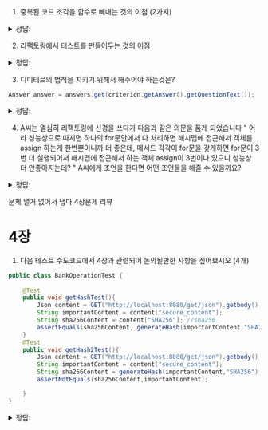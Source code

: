 1. 중복된 코드 조각을 함수로 빼내는 것의 이점 (2가지)

<details>
<summary> 정답: </summary>
1. 코드 이해하는 비용을 줄인다. 이를테면 함수 이름만 보고도 어떤 역할을 할 것이라는 짐작이 가능하다면 굳이 그 함수의 내부를 보지 않는다 <br/>
2. 유지보수 비용을 줄인다. 특정 코드가 고장났으면 비슷한 코드를 다 보면서 고쳐야 한다. <br/> 
</details>

2. 리팩토링에서 테스트를 만들어두는 것의 이점 

<details>
<summary> 정답: </summary>
1. 리팩토링 이후에 테스트 코드를 돌려봤을 때 문제가 없으면 그냥 잘 변경되었다고 믿고 진행할 수 있다. <br/>
</details>

3. 디미테르의 법칙을 지키기 위해서 해주어야 하는것은?
```java
Answer answer = answers.get(criterion.getAnswer().getQuestionText());
```

<details>
<summary> 정답: </summary>
다른 객체의 코드를 이 코드에서 부르는 일이 없도록 해야한다. criterion의 함수를 불러서<br/>
```<br/>
Answer answer = answerMatching(criterion)<br/>
```<br/>
이런식으로 아예 위임을 시키도록 한다.
</details>

4. A씨는 열심히 리팩토링에 신경을 쓰다가 다음과 같은 의문을 품게 되었습니다 
"
어라 성능상으로 따지면 하나의 for문안에서 다 처리하면 
해시맵에 접근해서 객체를 assign 하는게 한번뿐이니까 더 좋은데, 메서드 각각이 for문을 갖게하면
for문이 3번 더 실행되어서 해시맵에 접근해서 하는 객체 assign이 3번이나 있으니 성능상 더 안좋아지는데?
"
A씨에게 조언을 한다면 어떤 조언들을 해줄 수 있을까요?

<details>
<summary> 정답: </summary>
1. 정말 성능에 문제가 크다면 고칠 방법을 찾을 때에 각각 메서드의 성능향상 방법을 쉽게 찾을 수 있으니 괜찮다 <br/>
2. 일반적으로 코드의 성능이 그렇게까지 나빠지지 않는다. <br/>

</details>


문제 낼거 없어서 냅다 4장문제 리뷰

# 4장

1. 다음 테스트 수도코드에서 4장과 관련되어 논의될만한 사항을 짚어보시오 (4개)

```java
public class BankOperationTest {
    
    @Test
    public void getHashTest(){
        Json content = GET("http://localhost:8080/get/json").getbody(); //대충 GET
        String importantContent = content["secure_content"];
        String sha256Content = content["SHA256"]; //sha256
        assertEquals(sha256Content, generateHash(importantContent,"SHA256"));
    }
    @Test
    public void getHash2Test(){
        Json content = GET("http://localhost:8080/get/json").getbody(); //대충 GET
        String importantContent = content["secure_content"];
        String sha256Content = generateHash(importantContent,"SHA256");
        assertNotEquals(sha256Content,importantContent);

    }
}
```

<details>
<summary> 정답: </summary>
* 비용이 비싼 sha256 해시값 계산, API요청을 매번 하는 대신 한번에 모든 비싼 operation을 진행하는 것이 좋겠다.<br/> 
    - Junit4의 `@BeforeClass`와 동일하게, Junit5에서 `@BeforeAll`을 사용해서 초기화를하는 것이 좋겠다 <br/>
* 메서드 이름을 given, when, then 형식으로 바꾸는 것이 좋겠다. <br/>
    * 보통 when, then <br/>
* Arrange와 Act와 Assert를 각각 \n으로 분리시켜두는 것이 좋겠다. <br/>
* generateHash같은 private 메서드까지 테스트가 되어야 하는지 잘 생각해보는 것이 좋겠다. <br/>
    * 내부의 세부 사항을 테스트 하는 것은, 깨진 테스트를 변경할 때마다 복구해야 함을 의미하는데, 리팩토링을 줄이게 하는 이유가 된다. <br/>
    * private 메서드를 테스트하고 싶다면 새로 `HashClass`를 제작해서 해당 클래스의 public 메서드로 `generateHash`를 제작하는 것이 좋겠다. <br/>
    * private 메서드가 테스트할만큼 중요하거나 복잡해졌다면 SRP(single responsibility principle)을 위반한 경우가 많을 것. <br/>
</details>

